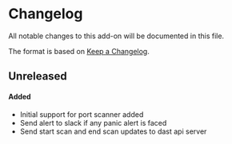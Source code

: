 # Changelog
All notable changes to this add-on will be documented in this file.

The format is based on [Keep a Changelog](https://keepachangelog.com/en/1.0.0/).

## Unreleased

#### Added
- Initial support for port scanner added
- Send alert to slack if any panic alert is faced
- Send start scan and end scan updates to dast api server